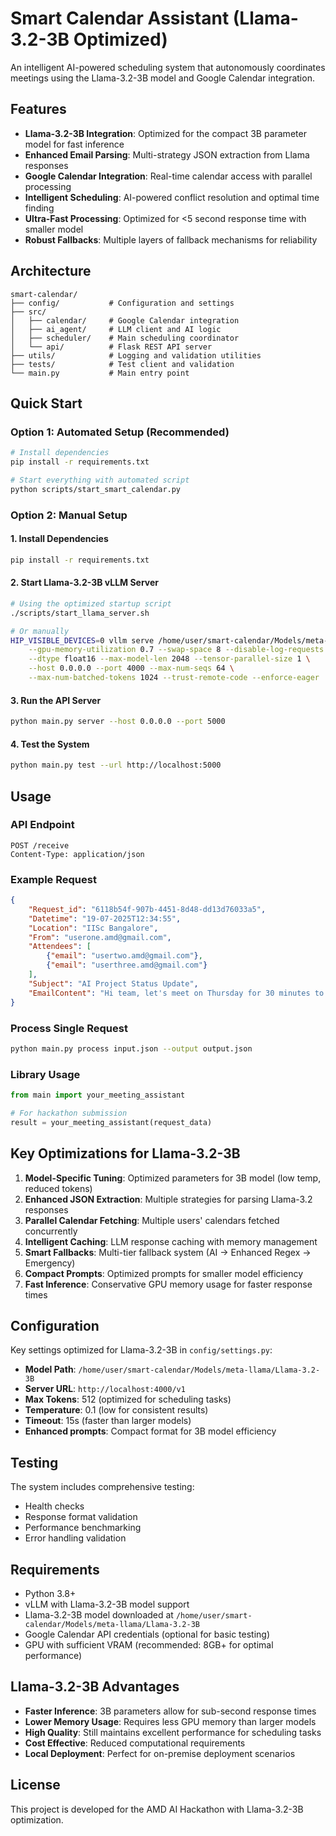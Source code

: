 # Smart Calendar Assistant (Llama-3.2-3B Optimized)

An intelligent AI-powered scheduling system that autonomously coordinates meetings using the Llama-3.2-3B model and Google Calendar integration.

## Features

- **Llama-3.2-3B Integration**: Optimized for the compact 3B parameter model for fast inference
- **Enhanced Email Parsing**: Multi-strategy JSON extraction from Llama responses
- **Google Calendar Integration**: Real-time calendar access with parallel processing
- **Intelligent Scheduling**: AI-powered conflict resolution and optimal time finding
- **Ultra-Fast Processing**: Optimized for <5 second response time with smaller model
- **Robust Fallbacks**: Multiple layers of fallback mechanisms for reliability

## Architecture

```
smart-calendar/
├── config/           # Configuration and settings
├── src/
│   ├── calendar/     # Google Calendar integration
│   ├── ai_agent/     # LLM client and AI logic
│   ├── scheduler/    # Main scheduling coordinator
│   └── api/          # Flask REST API server
├── utils/            # Logging and validation utilities
├── tests/            # Test client and validation
└── main.py           # Main entry point
```

## Quick Start

### Option 1: Automated Setup (Recommended)
```bash
# Install dependencies
pip install -r requirements.txt

# Start everything with automated script
python scripts/start_smart_calendar.py
```

### Option 2: Manual Setup

#### 1. Install Dependencies
```bash
pip install -r requirements.txt
```

#### 2. Start Llama-3.2-3B vLLM Server
```bash
# Using the optimized startup script
./scripts/start_llama_server.sh

# Or manually
HIP_VISIBLE_DEVICES=0 vllm serve /home/user/smart-calendar/Models/meta-llama/Llama-3.2-3B \
    --gpu-memory-utilization 0.7 --swap-space 8 --disable-log-requests \
    --dtype float16 --max-model-len 2048 --tensor-parallel-size 1 \
    --host 0.0.0.0 --port 4000 --max-num-seqs 64 \
    --max-num-batched-tokens 1024 --trust-remote-code --enforce-eager
```

#### 3. Run the API Server
```bash
python main.py server --host 0.0.0.0 --port 5000
```

#### 4. Test the System
```bash
python main.py test --url http://localhost:5000
```

## Usage

### API Endpoint
```
POST /receive
Content-Type: application/json
```

### Example Request
```json
{
    "Request_id": "6118b54f-907b-4451-8d48-dd13d76033a5",
    "Datetime": "19-07-2025T12:34:55",
    "Location": "IISc Bangalore",
    "From": "userone.amd@gmail.com",
    "Attendees": [
        {"email": "usertwo.amd@gmail.com"},
        {"email": "userthree.amd@gmail.com"}
    ],
    "Subject": "AI Project Status Update",
    "EmailContent": "Hi team, let's meet on Thursday for 30 minutes to discuss the AI project."
}
```

### Process Single Request
```bash
python main.py process input.json --output output.json
```

### Library Usage
```python
from main import your_meeting_assistant

# For hackathon submission
result = your_meeting_assistant(request_data)
```

## Key Optimizations for Llama-3.2-3B

1. **Model-Specific Tuning**: Optimized parameters for 3B model (low temp, reduced tokens)
2. **Enhanced JSON Extraction**: Multiple strategies for parsing Llama-3.2 responses
3. **Parallel Calendar Fetching**: Multiple users' calendars fetched concurrently
4. **Intelligent Caching**: LLM response caching with memory management
5. **Smart Fallbacks**: Multi-tier fallback system (AI → Enhanced Regex → Emergency)
6. **Compact Prompts**: Optimized prompts for smaller model efficiency
7. **Fast Inference**: Conservative GPU memory usage for faster response times

## Configuration

Key settings optimized for Llama-3.2-3B in `config/settings.py`:
- **Model Path**: `/home/user/smart-calendar/Models/meta-llama/Llama-3.2-3B`
- **Server URL**: `http://localhost:4000/v1` 
- **Max Tokens**: 512 (optimized for scheduling tasks)
- **Temperature**: 0.1 (low for consistent results)
- **Timeout**: 15s (faster than larger models)
- **Enhanced prompts**: Compact format for 3B model efficiency

## Testing

The system includes comprehensive testing:
- Health checks
- Response format validation
- Performance benchmarking
- Error handling validation

## Requirements

- Python 3.8+
- vLLM with Llama-3.2-3B model support
- Llama-3.2-3B model downloaded at `/home/user/smart-calendar/Models/meta-llama/Llama-3.2-3B`
- Google Calendar API credentials (optional for basic testing)
- GPU with sufficient VRAM (recommended: 8GB+ for optimal performance)

## Llama-3.2-3B Advantages

- **Faster Inference**: 3B parameters allow for sub-second response times
- **Lower Memory Usage**: Requires less GPU memory than larger models
- **High Quality**: Still maintains excellent performance for scheduling tasks
- **Cost Effective**: Reduced computational requirements
- **Local Deployment**: Perfect for on-premise deployment scenarios

## License

This project is developed for the AMD AI Hackathon with Llama-3.2-3B optimization.